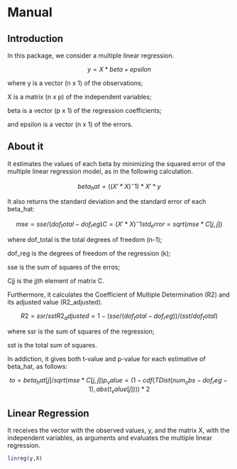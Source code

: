 # Manual

## Introduction

In this package, we consider a multiple linear regression.

```math
y = X*beta + epsilon
```
where y is a vector (n x 1) of the observations;

X is a matrix (n x p) of the independent variables;

beta is a vector (p x 1) of the regression coefficients;

and epsilon is a vector (n x 1) of the errors.

## About it

It estimates the values of each beta by minimizing the squared error of the multiple linear regression model, as in the following calculation.

```math
beta_hat = ((X'*X)^-1)*X'*y
```

It also returns the standard deviation and the standard error of each beta_hat:

```math
mse = sse/(dof_total - dof_reg)

C = (X'*X)^-1
std_error = sqrt(mse*C[j,j])
```

where dof_total is the total degrees of freedom (n-1);

dof_reg is the degrees of freedom of the regression (k);

sse is the sum of squares of the erros;

Cjj is the jjth element of matrix C.

Furthermore, it calculates the Coefficient of Multiple Determination (R2) and its adjusted value (R2_adjusted).

```math
R2 = ssr/sst
R2_adjusted = 1 - (sse/(dof_total-dof_reg))/(sst/dof_total)
```

where ssr is the sum of squares of the regression;

sst is the total sum of squares.

In addiction, it gives both t-value and p-value for each estimative of beta_hat, as follows:

```math
to = beta_hat[j]/sqrt(mse*C[j,j])

p_value = (1 - cdf(TDist(num_obs-dof_reg-1), abs(t_value[j]))) * 2
```

## Linear Regression

It receives the vector with the observed values, y, and the matrix X, with the independent variables, as arguments and evaluates the multiple linear regression.

```julia
linreg(y,X)
```